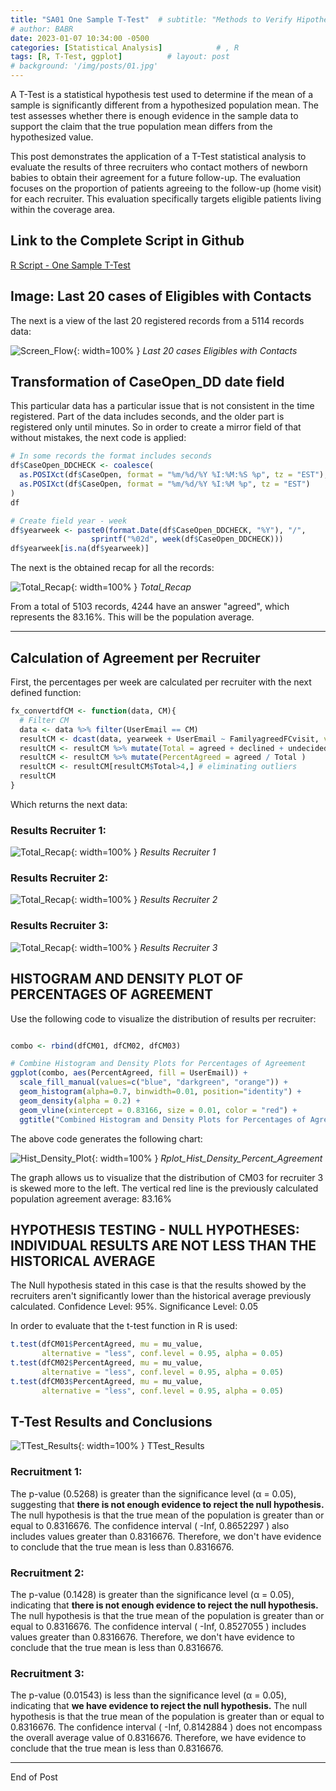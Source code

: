 ```yaml
---
title: "SA01 One Sample T-Test"  # subtitle: "Methods to Verify Hipothesis about samples vs populationsDescription of R Scripts for data processing."
# author: BABR
date: 2023-01-07 10:34:00 -0500
categories: [Statistical Analysis]            # , R
tags: [R, T-Test, ggplot]          # layout: post
# background: '/img/posts/01.jpg'
---
```


A T-Test is a statistical hypothesis test used to determine if the mean of a sample is significantly different from a hypothesized population mean. The test assesses whether there is enough evidence in the sample data to support the claim that the true population mean differs from the hypothesized value.

This post demonstrates the application of a T-Test statistical analysis to evaluate the results of three recruiters who contact mothers of newborn babies to obtain their agreement for a future follow-up. The evaluation focuses on the proportion of patients agreeing to the follow-up (home visit) for each recruiter. This evaluation specifically targets eligible patients living within the coverage area.

## Link to the Complete Script in Github

[R Script - One Sample T-Test](https://github.com/albarey33/Statistical_Analysis_R/blob/main/SA01%20One_Sample_T-Test%20FC_Recruitment.R)




<!--- #### Brief Description: --->



## Image: Last 20 cases of Eligibles with Contacts

The next is a view of the last 20 registered records from a 5114 records data:

![Screen_Flow](/images/Statistical/Tail_20cases.PNG){: width=100% }
_Last 20 cases Eligibles with Contacts_

## Transformation of CaseOpen_DD date field

This particular data has a particular issue that is not consistent in the time registered. Part of the data includes seconds, and the older part is registered only until minutes. So in order to create a mirror field of that without mistakes, the next code is applied:

```R
# In some records the format includes seconds 
df$CaseOpen_DDCHECK <- coalesce(
  as.POSIXct(df$CaseOpen, format = "%m/%d/%Y %I:%M:%S %p", tz = "EST"),
  as.POSIXct(df$CaseOpen, format = "%m/%d/%Y %I:%M %p", tz = "EST")
)
df

# Create field year - week
df$yearweek <- paste0(format.Date(df$CaseOpen_DDCHECK, "%Y"), "/", 
                  sprintf("%02d", week(df$CaseOpen_DDCHECK)))
df$yearweek[is.na(df$yearweek)]

```

The next is the obtained recap for all the records: 

![Total_Recap](/images/Statistical/Total_Recap.PNG){: width=100% }
_Total_Recap_

From a total of 5103 records, 4244 have an answer "agreed", which represents the 83.16%. This will be the population average.

___

## Calculation of Agreement per Recruiter

First, the percentages per week are calculated per recruiter with the next defined function: 

```R
fx_convertdfCM <- function(data, CM){
  # Filter CM
  data <- data %>% filter(UserEmail == CM)
  resultCM <- dcast(data, yearweek + UserEmail ~ FamilyagreedFCvisit, value.var = "n", fill = 0)
  resultCM <- resultCM %>% mutate(Total = agreed + declined + undecided + undetermined  )
  resultCM <- resultCM %>% mutate(PercentAgreed = agreed / Total )
  resultCM <- resultCM[resultCM$Total>4,] # eliminating outliers
  resultCM
}
```

Which returns the next data: 

### Results Recruiter 1: 

![Total_Recap](/images/Statistical/ResultsCM01.PNG){: width=100% }
_Results Recruiter 1_

### Results Recruiter 2: 

![Total_Recap](/images/Statistical/ResultsCM02.PNG){: width=100% }
_Results Recruiter 2_

### Results Recruiter 3: 

![Total_Recap](/images/Statistical/ResultsCM03.PNG){: width=100% }
_Results Recruiter 3_


## HISTOGRAM AND DENSITY PLOT OF PERCENTAGES OF AGREEMENT

Use the following code to visualize the distribution of results per recruiter:

```R

combo <- rbind(dfCM01, dfCM02, dfCM03)

# Combine Histogram and Density Plots for Percentages of Agreement
ggplot(combo, aes(PercentAgreed, fill = UserEmail)) +
  scale_fill_manual(values=c("blue", "darkgreen", "orange")) +
  geom_histogram(alpha=0.7, binwidth=0.01, position="identity") +
  geom_density(alpha = 0.2) +
  geom_vline(xintercept = 0.83166, size = 0.01, color = "red") + 
  ggtitle("Combined Histogram and Density Plots for Percentages of Agreement")

```

The above code generates the following chart:

![Hist_Density_Plot](/images/Statistical/SA01/Rplot_Hist_Density_Percent_Agreement.PNG){: width=100% }
_Rplot_Hist_Density_Percent_Agreement_

The graph allows us to visualize that the distribution of CM03 for recruiter 3 is skewed more to the left. The vertical red line is the previously calculated population agreement average: 83.16%


## HYPOTHESIS TESTING - NULL HYPOTHESES: INDIVIDUAL RESULTS ARE NOT LESS THAN THE HISTORICAL AVERAGE

The Null hypothesis stated in this case is that the results showed by the recruiters aren't significantly lower than the historical average previously calculated. Confidence Level: 95%. Significance Level: 0.05

In order to evaluate that the t-test function in R is used: 

```R
t.test(dfCM01$PercentAgreed, mu = mu_value, 
       alternative = "less", conf.level = 0.95, alpha = 0.05)
t.test(dfCM02$PercentAgreed, mu = mu_value, 
       alternative = "less", conf.level = 0.95, alpha = 0.05)
t.test(dfCM03$PercentAgreed, mu = mu_value, 
       alternative = "less", conf.level = 0.95, alpha = 0.05)

```

## T-Test Results and Conclusions

![TTest_Results](/images/Statistical/TTest_Results.PNG){: width=100% }
TTest_Results

### Recruitment 1: 
The p-value (0.5268) is greater than the significance level (α = 0.05), suggesting that <b>there is not enough evidence to reject the null hypothesis.</b> The null hypothesis is that the true mean of the population is greater than or equal to 0.8316676. The confidence interval ( -Inf, 0.8652297 ) also includes values greater than 0.8316676. Therefore, we don't have evidence to conclude that the true mean is less than 0.8316676.

### Recruitment 2:
The p-value (0.1428) is greater than the significance level (α = 0.05), indicating that <b>there is not enough evidence to reject the null hypothesis.</b> The null hypothesis is that the true mean of the population is greater than or equal to 0.8316676. The confidence interval ( -Inf, 0.8527055 ) includes values greater than 0.8316676. Therefore, we don't have evidence to conclude that the true mean is less than 0.8316676.

### Recruitment 3:
The p-value (0.01543) is less than the significance level (α = 0.05), indicating that <b>we have evidence to reject the null hypothesis.</b> The null hypothesis is that the true mean of the population is greater than or equal to 0.8316676. The confidence interval ( -Inf, 0.8142884 ) does not encompass the overall average value of 0.8316676. Therefore, we have evidence to conclude that the true mean is less than 0.8316676.



___

End of Post

